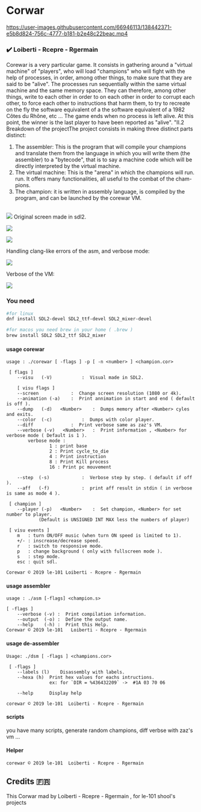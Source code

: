 # Corwar



https://user-images.githubusercontent.com/66946113/138442371-e5b8d824-756c-4777-b181-b2e48c22beac.mp4



### :heavy_check_mark: Loiberti - Rcepre - Rgermain

Corewar is a very particular game.
It consists in gathering around a "virtual machine" of "players",
who will load "champions" who will fight with the help of processes,
in order, among other things, to make sure that they are said to be "alive".
The processes run sequentially within the same virtual machine
and the same memory space. They can therefore, among other things, write to each other in order to
on each other in order to corrupt each other, to force each other to
instructions that harm them, to try to recreate on the fly the software equivalent of a
the software equivalent of a 1982 Côtes du Rhône, etc ...
The game ends when no process is left alive.
At this point, the winner is the last player to have been reported as "alive".
"II.2 Breakdown of the projectThe project consists in making three distinct parts
distinct:

1.  The assembler: This is the program that will compile your champions and
    translate them from the language in which you will write them (the assembler)
    to a "bytecode", that is to say a machine code which will be directly interpreted
    by the virtual machine.
2.  The virtual machine: This is the "arena" in which the champions will run.
    run.
    It offers many functionalities, all useful to the combat of the
    cham-pions.
3.  The champion: it is written in assembly language, is compiled by the
    program, and can be launched by the corewar VM.

<br />
<img src="/readme_img/corewar.jpg" />
Original screen made in sdl2.

![](/readme_img/corewar2.png)

![](/readme_img/corewar3.png)

Handling clang-like errors of the asm, and verbose mode:

![](/readme_img/asm_pict.png)

Verbose of the VM:

![](/readme_img/verbose_vm.png)

### You need

```bash
#for linux
dnf install SDL2-devel SDL2_ttf-devel SDL2_mixer-devel

#for macos you need brew in your home ( .brew )
brew install SDL2 SDL2_ttf SDL2_mixer

```

#### usage corewar

```
usage : ./corewar [ -flags ] -p [ -n <number> ] <champion.cor>

 [ flags ]
  	--visu	 (-V)			:  Visual made in SDL2.

	[ visu flags ]
	--screen			:  Change screen resolution (1080 or 4k).
	--animation (-a)	:  Print annimation in start and end ( default is off ).
	--dump	 (-d)   <Number>	:  Dumps memory after <Number> cyles and exits.
	--color	 (-c)			:  Dumps with color player.
	--diff				:  Print verbose same as zaz's VM.
  	--verbose (-v)   <Number>	:  Print information , <Number> for verbose mode ( Default is 1 ).
		verbose mode :
				1 : print base
				2 : Print cycle_to_die
				4 : Print instruction
				8 : Print Kill process
				16 : Print pc mouvement

	--step	(-s)			:  Verbose step by step. ( default if off ).
	--aff	(-f)			:  print aff result in stdin ( in verbose is same as mode 4 ).

 [ champion ]
	--player (-p)   <Number>	:  Set champion, <Number> for set number to player.
			(Default is UNSIGNED INT MAX less the numbers of player)

 [ visu events ]
	m   : turn ON/OFF music (when turn ON speed is limited to 1).
	+/- : inscrease/decrease speed.
	r   : switch to responsive mode.
	p   : change background ( only with fullscreen mode ).
	s   : step mode.
	esc : quit sdl.

Corewar © 2019 le-101 Loiberti - Rcepre - Rgermain
```

#### usage assembler

```
usage : ./asm [-flags] <champion.s>

[ -flags ]
	--verbose (-v) :  Print compilation information.
	--output  (-o) :  Define the output name.
	--help    (-h) :  Print this Help.
Corewar	© 2019 le-101   Loiberti - Rcepre - Rgermain
```

#### usage de-assembler

```
Usage: ./dsm [ -flags ] <champions.cor>

 [ -flags ]
	--labels (l)	Disassembly with labels.
	--hexa (h)	Print hex values for eachs intructions.
				ex: for `DIR = %436432209` ->  #1A 03 70 06

	--help		Display help

corewar © 2019 le-101  Loiberti - Rcepre - Rgermain
```

#### scripts

you have many scripts, generate random champions, diff verbse with zaz's vm ...

#### Helper

```
corewar © 2019 le-101  Loiberti - Rcepre - Rgermain
```

## Credits :fr:

This Corwar mad by Loiberti - Rcepre - Rgermain , for le-101 shool's projects
